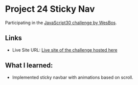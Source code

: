 # Project 24 Sticky Nav

Participating in the [JavaScript30 challenge by WesBos](https://javascript30.com/).

## Links

- Live Site URL: [Live site of the challenge hosted here](https://junayedrahaman50.github.io/JavaScript30/24-Sticky-Nav/)

## What I learned:

- Implemented sticky navbar with animations based on scroll.
